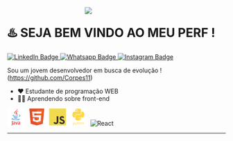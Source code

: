 <img src = "banner.gif" width = "325px" align = "right">

# ♨️ SEJA BEM VINDO AO MEU PERF !
  <div id="badges">
  <a href = "https://www.linkedin.com/in/kauan-corpes-b8b928241/"/>
  <img src="https://img.shields.io/badge/LinkedIn-blue?style=for-the-badge&logo=linkedin&logoColor=white" alt="LinkedIn Badge"/>
  </a>
  <a href = "https://contate.me/kauan_corpes"/>
  <img src="https://img.shields.io/badge/Whatsapp-darkgreen?style=for-the-badge&logo=whatsapp&logoColor=white" alt="Whatsapp Badge"/>
  </a>
  <a href = "https://www.instagram.com/kauan_corpes"/>
  <img src="https://img.shields.io/badge/Instagram-purple?style=for-the-badge&logo=instagram&logoColor=white" alt="Instagram Badge"/>
  </a>
</div>

Sou um jovem desenvolvedor em busca de evolução ! (https://github.com/Corpes11)

- ❤ Estudante de programação WEB 
- 👩‍💻 Aprendendo sobre front-end

<div>
  <img src="https://github.com/devicons/devicon/blob/master/icons/java/java-original-wordmark.svg" title="Java" alt="Java" width="40" height="40"/>&nbsp;
  <img src="https://github.com/devicons/devicon/blob/master/icons/html5/html5-original.svg" title="HTML5" alt="HTML" width="40" height="40"/>&nbsp;
  <img src="https://github.com/devicons/devicon/blob/master/icons/javascript/javascript-original.svg" title="JavaScript" alt="JavaScript" width="40"height="40"/>&nbsp;
  <img src="https://github.com/devicons/devicon/blob/master/icons/python/python-plain-wordmark.svg" title="Python" alt="Python" width="40" height="40"/>&nbsp;
  <img src="https://icongr.am/devicon/react-original.svg?size=128&color=currentColor" title="React" alt="React" width="40" height="40"/>&nbsp;
</div>

---
